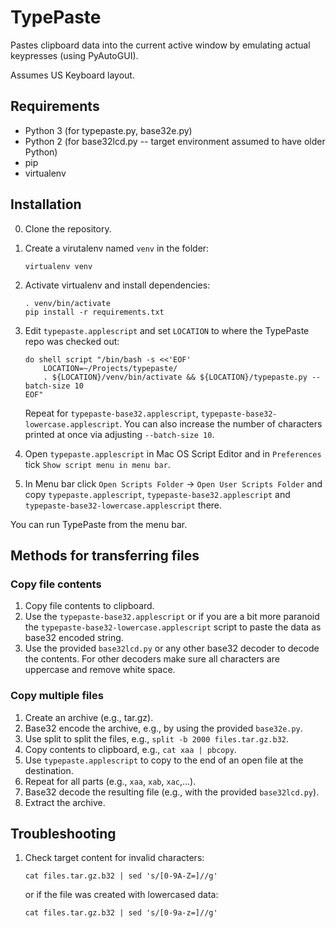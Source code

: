 # TypePaste #

Pastes clipboard data into the current active window by emulating actual keypresses (using PyAutoGUI).

Assumes US Keyboard layout.

## Requirements ##
- Python 3 (for typepaste.py, base32e.py)
- Python 2 (for base32lcd.py -- target environment assumed to have older Python)
- pip
- virtualenv

## Installation ##

0. Clone the repository.
1. Create a virutalenv named `venv` in the folder:
    ```
    virtualenv venv
    ```
2. Activate virtualenv and install dependencies:
    ```
    . venv/bin/activate
    pip install -r requirements.txt
    ```
3. Edit `typepaste.applescript` and set `LOCATION` to where the TypePaste repo was checked out:
    ```
    do shell script "/bin/bash -s <<'EOF'
        LOCATION=~/Projects/typepaste/
        . ${LOCATION}/venv/bin/activate && ${LOCATION}/typepaste.py --batch-size 10
    EOF"
    ```
    Repeat for `typepaste-base32.applescript`, `typepaste-base32-lowercase.applescript`.
    You can also increase the number of characters printed at once via adjusting `--batch-size 10`.

4. Open `typepaste.applescript` in Mac OS Script Editor and in `Preferences` tick `Show script menu in menu bar`.
5. In Menu bar click `Open Scripts Folder` -> `Open User Scripts Folder` and copy `typepaste.applescript`, `typepaste-base32.applescript` and `typepaste-base32-lowercase.applescript` there.

You can run TypePaste from the menu bar.

## Methods for transferring files ##

### Copy file contents ###

1. Copy file contents to clipboard.
2. Use the `typepaste-base32.applescript` or if you are a bit more paranoid the `typepaste-base32-lowercase.applescript` script to paste the data as base32 encoded string.
3. Use the provided `base32lcd.py` or any other base32 decoder to decode the contents. For other decoders make sure all characters are uppercase and remove white space.

### Copy multiple files ###

1. Create an archive (e.g., tar.gz).
2. Base32 encode the archive, e.g., by using the provided `base32e.py`.
3. Use split to split the files, e.g., `split -b 2000 files.tar.gz.b32`.
4. Copy contents to clipboard, e.g., `cat xaa | pbcopy`.
5. Use `typepaste.applescript` to copy to the end of an open file at the destination.
6. Repeat for all parts (e.g., `xaa`, `xab`, `xac`,...).
7. Base32 decode the resulting file (e.g., with the provided `base32lcd.py`).
8. Extract the archive.

## Troubleshooting ##

1. Check target content for invalid characters:

   ```
   cat files.tar.gz.b32 | sed 's/[0-9A-Z=]//g'
   ```

   or if the file was created with lowercased data:
   
   ```
   cat files.tar.gz.b32 | sed 's/[0-9a-z=]//g'
   ```
   
   
